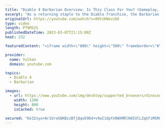 ```yaml
---
title: "Diablo 4 Barbarian Overview: Is This Class For You? (Gameplay, Skills, Traits)"
excerpt: "As a returning staple to the Diablo franchise, the Barbarian is the poster child of overwhelming strength, brutality, and weapon ..."
originalUrl: https://youtube.com/watch?v=0OYzKWezzbE
type: video
length: PT9M52S
publishedDateTime: 2023-03-07T21:15:00Z
heat: 232

featuredContent: "<iframe width=\"800\" height=\"500\" frameborder=\"0\" src=\"https://www.youtube.com/embed/0OYzKWezzbE\" allow=\"accelerometer; autoplay; encrypted-media; gyroscope; picture-in-picture\" allowfullscreen></iframe>"

provider:
  name: Vulkan
  domain: youtube.com

topics:
  - Diablo 4
  - Barbarian

images:
  - url: https://www.youtube.com/img/desktop/supported_browsers/dinosaur.png
    width: 1200
    height: 800
    isCached: true

secured: "Ke32syu+Ar1UroGQKBzzBfjQqvE9Od+v9aI1dptV0WXMRlHdIUlLZqGfiM5RQKr+xE8/ABqj/58K9VxSGXdUf/+PKTfhFTQwe4hNArAo269VIBzwXocOsyQGg5Y68sHYndSDiAWutB4NA3wls0UfbN3dd1hrihfo4kYbSGUdQu119g+yyGUdeCIrKQyuUP4ldTJL6AoRWiHNEg1TGNXYBiFli1iFSbPcVsgEuNy8t49HK4kzrhmAj86BA5RAU+3Wj8+k0OwULh9gVcmjn/fY1AFmLU4u7iCEmmEPjfq8H5SZP8U3/WjdKgyF/FbHXHyCW+HWSyO3pPVvU6JhJfQPheAUqWo3YUe6mBXRaKagzop2uorRGenVA0yrvnwMQKUG3owVE+6ba/OBoAwvfbz4Cz1nKSw8/YepRujFv+2CvRg=;a0ElvniZUAjVYYo7ytR0lg=="
---
```


